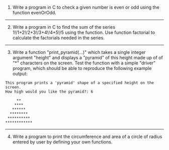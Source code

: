 1. Write a program in C to check a given number is even or odd using the function evenOrOdd.

___

2. Write a program in C to find the sum of the series 1!/1+2!/2+3!/3+4!/4+5!/5 using the
function. Use function factorial to calculate the factorials needed in the series.

___

3. Write a function "print_pyramid(...)" which takes a single integer argument "height" and
displays a "pyramid" of this height made up of of "*" characters on the screen. Test the function
with a simple "driver" program, which should be able to reproduce the following example
output:

```
This program prints a 'pyramid' shape of a specified height on the screen.
How high would you like the pyramid?: 6

     **
    ****
   ******
  ********
 **********
************
```

___

4. Write a program to print the circumference and area of a circle of radius entered by user by
defining your own functions.
